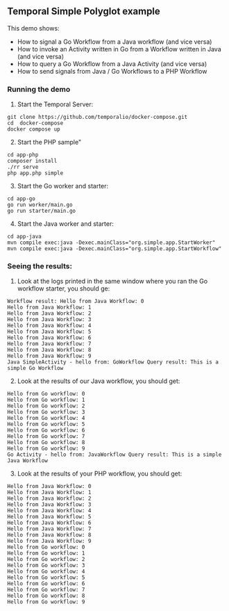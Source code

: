## Temporal Simple Polyglot example

This demo shows:
* How to signal a Go Workflow from a Java workflow (and vice versa)
* How to invoke an Activity written in Go from a Workflow written in Java (and vice versa)
* How to query a Go Workflow from a Java Activity (and vice versa)
* How to send signals from Java / Go Workflows to a PHP Workflow

### Running the demo

1) Start the Temporal Server:
```shell script
git clone https://github.com/temporalio/docker-compose.git
cd  docker-compose
docker compose up
```

2) Start the PHP sample"
```shell script
cd app-php
composer install
./rr serve
php app.php simple  
```

3) Start the Go worker and starter:
```shell script
cd app-go
go run worker/main.go
go run starter/main.go
```

4) Start the Java worker and starter:
```shell script
cd app-java
mvn compile exec:java -Dexec.mainClass="org.simple.app.StartWorker"
mvn compile exec:java -Dexec.mainClass="org.simple.app.StartWorkflow"
```

### Seeing the results:
1) Look at the logs printed in the same window where you ran the Go workflow starter, you should ge:

```shell script
Workflow result: Hello from Java Workflow: 0
Hello from Java Workflow: 1
Hello from Java Workflow: 2
Hello from Java Workflow: 3
Hello from Java Workflow: 4
Hello from Java Workflow: 5
Hello from Java Workflow: 6
Hello from Java Workflow: 7
Hello from Java Workflow: 8
Hello from Java Workflow: 9
Java SimpleActivity - hello from: GoWorkflow Query result: This is a simple Go Workflow
```

2) Look at the results of our Java workflow, you should get:
```shell script
Hello from Go workflow: 0
Hello from Go workflow: 1
Hello from Go workflow: 2
Hello from Go workflow: 3
Hello from Go workflow: 4
Hello from Go workflow: 5
Hello from Go workflow: 6
Hello from Go workflow: 7
Hello from Go workflow: 8
Hello from Go workflow: 9
Go Activity - hello from: JavaWorkflow Query result: This is a simple Java Workflow
```

3) Look at the results of your PHP workflow, you should get:
```shell script
Hello from Java Workflow: 0
Hello from Java Workflow: 1
Hello from Java Workflow: 2
Hello from Java Workflow: 3
Hello from Java Workflow: 4
Hello from Java Workflow: 5
Hello from Java Workflow: 6
Hello from Java Workflow: 7
Hello from Java Workflow: 8
Hello from Java Workflow: 9
Hello from Go workflow: 0
Hello from Go workflow: 1
Hello from Go workflow: 2
Hello from Go workflow: 3
Hello from Go workflow: 4
Hello from Go workflow: 5
Hello from Go workflow: 6
Hello from Go workflow: 7
Hello from Go workflow: 8
Hello from Go workflow: 9
```
